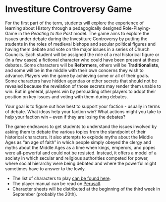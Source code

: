 # Investiture Controversy Game

For the first part of the term, students will explore the experience of learning about History through a pedagogically designed Role-Playing-Game in the _Reacting to the Past_ model. The game aims to explore the issues under debate during the Investiture Controversy by putting the students in the roles of medieval bishops and secular political figures and having them debate and vote on the major issues in a series of Church Councils. Each student will be assigned the role of a real historical figure or (in a few cases) a fictional character who could have been present at these debates. Some characters will be **Reformers**, others will be **Traditionalists**, and some will be in the middle with their own concerns they wish to advance.  Players win the game by achieving some or all of their goals. Some characters have hidden agendas or other secrets that should not be revealed because the revelation of those secrets may render them unable to win. But in general, players win by persuading other players to adopt their position on key issues and voting with them during debates.

Your goal is to figure out how best to support your faction - usually in terms of debate. What ideas help your faction win? What actions might you take to help your faction win – even if they are losing the debates?

The game endeavors to get students to understand the issues involved by asking them to debate the various topics from the standpoint of their historical characters. It also attempts to explode myths about the Middle Ages as “an age of faith” in which people simply obeyed the clergy and myths about the Middle Ages as a time when kings, emperors, and popes were all-powerful and could not be resisted. Instead, it offers a model of a society in which secular and religious authorities competed for power, where social hierarchy were being debated and where the powerful might sometimes have to answer to the lowly.&#x20;

* The list of characters to play [can be found here](https://docs.google.com/spreadsheets/d/1foqDRbmYshIzMNinPUUJ1HPiyiVAjA8sE6cY1bdo58g/edit?usp=sharing).
* The player manual can be read on [Perusall](../digital-tools/perusall.md).&#x20;
* Character sheets will be distributed at the beginning of the third week in September (probably the 20th).&#x20;
